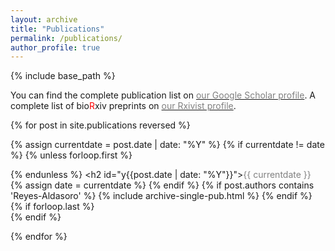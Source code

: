 ```yaml
---
layout: archive
title: "Publications"
permalink: /publications/
author_profile: true
---
```

{% include base_path %}

You can find the complete publication list on <a href="https://scholar.google.co.uk/citations?hl=en&user=DLbXRxoAAAAJ&view_op=list_works">
<span style="color:gray">our Google Scholar profile</span></a>. A complete list of bio<font color="red">R</font>xiv preprints on <a href="https://rxivist.org/authors/317101">
<span style="color:gray">our Rxivist profile</span></a>.

<ul style="margin:0;padding:0">
{% for post in site.publications reversed %}

  {% assign currentdate = post.date | date: "%Y" %}
  {% if currentdate != date %}
    {% unless forloop.first %}</ul>{% endunless %}
    <h2 id="y{{post.date | date: "%Y"}}"><span style="color:gray">{{ currentdate }}</span></h2>
    <ul style="margin:0;padding:0">
    {% assign date = currentdate %}
  {% endif %}
  {% if post.authors contains 'Reyes-Aldasoro' %}
    {% include archive-single-pub.html %}
  {% endif %}
  {% if forloop.last %}</ul>{% endif %}

{% endfor %}
